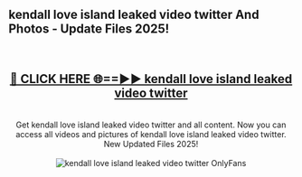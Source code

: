 <h2>kendall love island leaked video twitter And Photos - Update Files 2025!</h2>
<br>
<div align="center">
<h2><a href="https://betterlinks.top/A2PfLJ" rel="nofollow">🔴 CLICK HERE 🌐==►► kendall love island leaked video twitter</a></h2>
<br>
Get kendall love island leaked video twitter and all content. Now you can access all videos and pictures of kendall love island leaked video twitter. New Updated Files 2025!
<br>
<br>
<a href="https://betterlinks.top/A2PfLJ" rel="nofollow" data-target="animated-image.originalLink"><img src="https://i.imgur.com/dJHk4Zq.gif" alt="kendall love island leaked video twitter OnlyFans" style="max-width: 100%; display: inline-block;" data-target="animated-image.originalImage"></a>
</div>
<br>